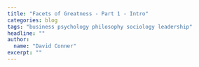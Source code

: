 ```yaml
---
title: "Facets of Greatness - Part 1 - Intro"
categories: blog
tags: "business psychology philosophy sociology leadership"
headline: ""
author:
  name: "David Conner"
excerpt: ""
---
```

